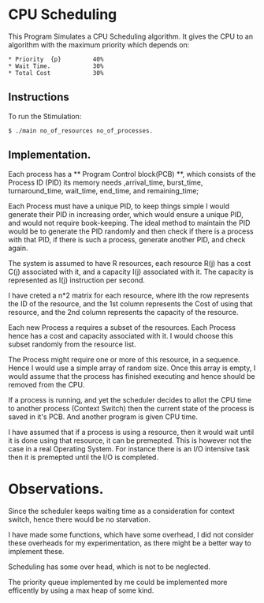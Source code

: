 # CPU Scheduling

This Program Simulates a CPU Scheduling algorithm. It gives the CPU to an algorithm with the maximum priority which depends on:


	* Priority	{p}			40%
	* Wait Time.			30%
	* Total Cost 			30%
## Instructions

To run the Stimulation:

`$ ./main no_of_resources no_of_processes.`

## Implementation.

Each process has a ** Program Control block(PCB) **, which consists of the Process ID (PID) its memory needs ,arrival_time, burst_time, turnaround_time, wait_time, end_time, and remaining_time;

Each Process must have a unique PID, to keep things simple I would generate their PID in increasing order, which would ensure a unique PID, and would not require book-keeping. The ideal method to maintain the PID would be to generate the PID randomly and then check if there is a process with that PID, if there is such a process, generate another PID, and check again.

The system is assumed to have R resources, each resource R(j) has a cost C(j) associated with it, and a capacity I(j) associated with it. The capacity is represented as I(j) instruction per second.

I have creted a n*2 matrix for each resource, where ith the row represents the ID of the resource, and the 1st column represents the Cost of using that resource, and the 2nd column represents the capacity of the resource.

Each new Process a requires a subset of the resources. Each Process hence has a cost and capacity associated with it. I would choose this subset randomly from the resource list. 

The Process might require one or more of this resource, in a sequence. Hence I would use a simple array of random size. Once this array is empty, I would assume that the process has finished executing and hence should be removed from the CPU.

If a process is running, and yet the scheduler decides to allot the CPU time to another process (Context Switch) then the current state of the process is saved in it's PCB. And another program is given CPU time.

I have assumed that if a process is using a resource, then it would wait until it is done using that resource, it can be premepted. This is however not the case in a real Operating System. For instance there is an I/O intensive task then it is premepted until the I/O is completed.



# Observations.
Since the scheduler keeps waiting time as a consideration for context switch, hence there would be no starvation.

I have made some functions, which have some overhead, I did not consider these overheads for my experimentation, as there might be a better way to implement these.

Scheduling has some over head, which is not to be neglected.

The priority queue implemented by me could be implemented more efficently by using a max heap of some kind.
